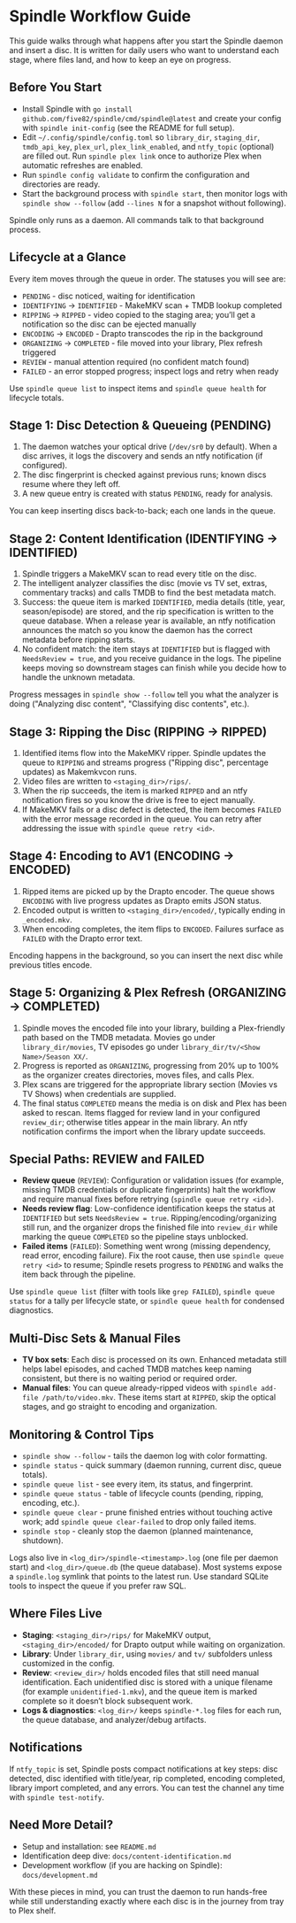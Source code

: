 # Spindle Workflow Guide

This guide walks through what happens after you start the Spindle daemon and insert a disc. It is written for daily users who want to understand each stage, where files land, and how to keep an eye on progress.

## Before You Start

- Install Spindle with `go install github.com/five82/spindle/cmd/spindle@latest` and create your config with `spindle init-config` (see the README for full setup).
- Edit `~/.config/spindle/config.toml` so `library_dir`, `staging_dir`, `tmdb_api_key`, `plex_url`, `plex_link_enabled`, and `ntfy_topic` (optional) are filled out. Run `spindle plex link` once to authorize Plex when automatic refreshes are enabled.
- Run `spindle config validate` to confirm the configuration and directories are ready.
- Start the background process with `spindle start`, then monitor logs with `spindle show --follow` (add `--lines N` for a snapshot without following).

Spindle only runs as a daemon. All commands talk to that background process.

## Lifecycle at a Glance

Every item moves through the queue in order. The statuses you will see are:

- `PENDING` - disc noticed, waiting for identification
- `IDENTIFYING` -> `IDENTIFIED` - MakeMKV scan + TMDB lookup completed
- `RIPPING` -> `RIPPED` - video copied to the staging area; you’ll get a notification so the disc can be ejected manually
- `ENCODING` -> `ENCODED` - Drapto transcodes the rip in the background
- `ORGANIZING` -> `COMPLETED` - file moved into your library, Plex refresh triggered
- `REVIEW` - manual attention required (no confident match found)
- `FAILED` - an error stopped progress; inspect logs and retry when ready

Use `spindle queue list` to inspect items and `spindle queue health` for lifecycle totals.

## Stage 1: Disc Detection & Queueing (PENDING)

1. The daemon watches your optical drive (`/dev/sr0` by default). When a disc arrives, it logs the discovery and sends an ntfy notification (if configured).
2. The disc fingerprint is checked against previous runs; known discs resume where they left off.
3. A new queue entry is created with status `PENDING`, ready for analysis.

You can keep inserting discs back-to-back; each one lands in the queue.

## Stage 2: Content Identification (IDENTIFYING -> IDENTIFIED)

1. Spindle triggers a MakeMKV scan to read every title on the disc.
2. The intelligent analyzer classifies the disc (movie vs TV set, extras, commentary tracks) and calls TMDB to find the best metadata match.
3. Success: the queue item is marked `IDENTIFIED`, media details (title, year, season/episode) are stored, and the rip specification is written to the queue database. When a release year is available, an ntfy notification announces the match so you know the daemon has the correct metadata before ripping starts.
4. No confident match: the item stays at `IDENTIFIED` but is flagged with `NeedsReview = true`, and you receive guidance in the logs. The pipeline keeps moving so downstream stages can finish while you decide how to handle the unknown metadata.

Progress messages in `spindle show --follow` tell you what the analyzer is doing ("Analyzing disc content", "Classifying disc contents", etc.).

## Stage 3: Ripping the Disc (RIPPING -> RIPPED)

1. Identified items flow into the MakeMKV ripper. Spindle updates the queue to `RIPPING` and streams progress ("Ripping disc", percentage updates) as Makemkvcon runs.
2. Video files are written to `<staging_dir>/rips/`.
3. When the rip succeeds, the item is marked `RIPPED` and an ntfy notification fires so you know the drive is free to eject manually.
4. If MakeMKV fails or a disc defect is detected, the item becomes `FAILED` with the error message recorded in the queue. You can retry after addressing the issue with `spindle queue retry <id>`.

## Stage 4: Encoding to AV1 (ENCODING -> ENCODED)

1. Ripped items are picked up by the Drapto encoder. The queue shows `ENCODING` with live progress updates as Drapto emits JSON status.
2. Encoded output is written to `<staging_dir>/encoded/`, typically ending in `_encoded.mkv`.
3. When encoding completes, the item flips to `ENCODED`. Failures surface as `FAILED` with the Drapto error text.

Encoding happens in the background, so you can insert the next disc while previous titles encode.

## Stage 5: Organizing & Plex Refresh (ORGANIZING -> COMPLETED)

1. Spindle moves the encoded file into your library, building a Plex-friendly path based on the TMDB metadata. Movies go under `library_dir/movies`, TV episodes go under `library_dir/tv/<Show Name>/Season XX/`.
2. Progress is reported as `ORGANIZING`, progressing from 20% up to 100% as the organizer creates directories, moves files, and calls Plex.
3. Plex scans are triggered for the appropriate library section (Movies vs TV Shows) when credentials are supplied.
4. The final status `COMPLETED` means the media is on disk and Plex has been asked to rescan. Items flagged for review land in your configured `review_dir`; otherwise titles appear in the main library. An ntfy notification confirms the import when the library update succeeds.

## Special Paths: REVIEW and FAILED

- **Review queue** (`REVIEW`): Configuration or validation issues (for example, missing TMDB credentials or duplicate fingerprints) halt the workflow and require manual fixes before retrying (`spindle queue retry <id>`).
- **Needs review flag**: Low-confidence identification keeps the status at `IDENTIFIED` but sets `NeedsReview = true`. Ripping/encoding/organizing still run, and the organizer drops the finished file into `review_dir` while marking the queue `COMPLETED` so the pipeline stays unblocked.
- **Failed items** (`FAILED`): Something went wrong (missing dependency, read error, encoding failure). Fix the root cause, then use `spindle queue retry <id>` to resume; Spindle resets progress to `PENDING` and walks the item back through the pipeline.

Use `spindle queue list` (filter with tools like `grep FAILED`), `spindle queue status` for a tally per lifecycle state, or `spindle queue health` for condensed diagnostics.

## Multi-Disc Sets & Manual Files

- **TV box sets**: Each disc is processed on its own. Enhanced metadata still helps label episodes, and cached TMDB matches keep naming consistent, but there is no waiting period or required order.
- **Manual files**: You can queue already-ripped videos with `spindle add-file /path/to/video.mkv`. These items start at `RIPPED`, skip the optical stages, and go straight to encoding and organization.

## Monitoring & Control Tips

- `spindle show --follow` - tails the daemon log with color formatting.
- `spindle status` - quick summary (daemon running, current disc, queue totals).
- `spindle queue list` - see every item, its status, and fingerprint.
- `spindle queue status` - table of lifecycle counts (pending, ripping, encoding, etc.).
- `spindle queue clear` - prune finished entries without touching active work; add `spindle queue clear-failed` to drop only failed items.
- `spindle stop` - cleanly stop the daemon (planned maintenance, shutdown).

Logs also live in `<log_dir>/spindle-<timestamp>.log` (one file per daemon start) and `<log_dir>/queue.db` (the queue database). Most systems expose a `spindle.log` symlink that points to the latest run. Use standard SQLite tools to inspect the queue if you prefer raw SQL.

## Where Files Live

- **Staging**: `<staging_dir>/rips/` for MakeMKV output, `<staging_dir>/encoded/` for Drapto output while waiting on organization.
- **Library**: Under `library_dir`, using `movies/` and `tv/` subfolders unless customized in the config.
- **Review**: `<review_dir>/` holds encoded files that still need manual identification. Each unidentified disc is stored with a unique filename (for example `unidentified-1.mkv`), and the queue item is marked complete so it doesn’t block subsequent work.
- **Logs & diagnostics**: `<log_dir>/` keeps `spindle-*.log` files for each run, the queue database, and analyzer/debug artifacts.

## Notifications

If `ntfy_topic` is set, Spindle posts compact notifications at key steps: disc detected, disc identified with title/year, rip completed, encoding completed, library import completed, and any errors. You can test the channel any time with `spindle test-notify`.

## Need More Detail?

- Setup and installation: see `README.md`
- Identification deep dive: `docs/content-identification.md`
- Development workflow (if you are hacking on Spindle): `docs/development.md`

With these pieces in mind, you can trust the daemon to run hands-free while still understanding exactly where each disc is in the journey from tray to Plex shelf.
